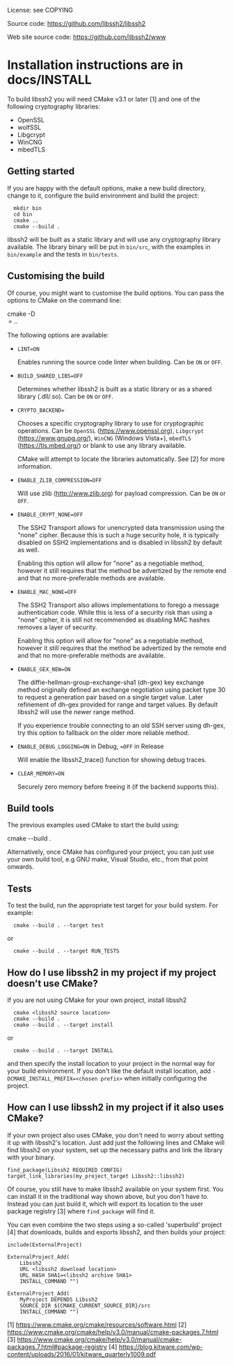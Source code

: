 License: see COPYING

Source code: https://github.com/libssh2/libssh2

Web site source code: https://github.com/libssh2/www

Installation instructions are in docs/INSTALL
=======
To build libssh2 you will need CMake v3.1 or later [1] and one of the
following cryptography libraries:

* OpenSSL
* wolfSSL
* Libgcrypt
* WinCNG
* mbedTLS

Getting started
---------------

If you are happy with the default options, make a new build directory,
change to it, configure the build environment and build the project:

```
  mkdir bin
  cd bin
  cmake ..
  cmake --build .
```

libssh2 will be built as a static library and will use any
cryptography library available.  The library binary will be put in
`bin/src`, with the examples in `bin/example` and the tests in
`bin/tests`.

Customising the build
---------------------

Of course, you might want to customise the build options.  You can
pass the options to CMake on the command line:

  cmake -D<option>=<value> ..

The following options are available:

 * `LINT=ON`

    Enables running the source code linter when building. Can be `ON` or `OFF`.


 * `BUILD_SHARED_LIBS=OFF`

    Determines whether libssh2 is built as a static library or as a
    shared library (.dll/.so).  Can be `ON` or `OFF`.

 * `CRYPTO_BACKEND=`

    Chooses a specific cryptography library to use for cryptographic
    operations.  Can be `OpenSSL` (https://www.openssl.org),
    `Libgcrypt` (https://www.gnupg.org/), `WinCNG` (Windows Vista+),
    `mbedTLS` (https://tls.mbed.org/) or blank to use any library available.

    CMake will attempt to locate the libraries automatically.  See [2]
    for more information.

 * `ENABLE_ZLIB_COMPRESSION=OFF`

    Will use zlib (http://www.zlib.org) for payload compression.  Can
    be `ON` or `OFF`.

 * `ENABLE_CRYPT_NONE=OFF`

    The SSH2 Transport allows for unencrypted data transmission using
    the "none" cipher.  Because this is such a huge security hole, it
    is typically disabled on SSH2 implementations and is disabled in
    libssh2 by default as well.

    Enabling this option will allow for "none" as a negotiable method,
    however it still requires that the method be advertized by the
    remote end and that no more-preferable methods are available.

 * `ENABLE_MAC_NONE=OFF`

    The SSH2 Transport also allows implementations to forego a message
    authentication code.  While this is less of a security risk than
    using a "none" cipher, it is still not recommended as disabling
    MAC hashes removes a layer of security.

    Enabling this option will allow for "none" as a negotiable method,
    however it still requires that the method be advertized by the
    remote end and that no more-preferable methods are available.

 * `ENABLE_GEX_NEW=ON`

    The diffie-hellman-group-exchange-sha1 (dh-gex) key exchange
    method originally defined an exchange negotiation using packet
    type 30 to request a generation pair based on a single target
    value.  Later refinement of dh-gex provided for range and target
    values.  By default libssh2 will use the newer range method.

    If you experience trouble connecting to an old SSH server using
    dh-gex, try this option to fallback on the older more reliable
    method.

 * `ENABLE_DEBUG_LOGGING=ON` in Debug, `=OFF` in Release

    Will enable the libssh2_trace() function for showing debug traces.

 * `CLEAR_MEMORY=ON`

    Securely zero memory before freeing it (if the backend supports this).

Build tools
-----------

The previous examples used CMake to start the build using:

  cmake --build .

Alternatively, once CMake has configured your project, you can just
use your own build tool, e.g GNU make, Visual Studio, etc., from that
point onwards.

Tests
-----

To test the build, run the appropriate test target for your build
system.  For example:

```
  cmake --build . --target test
```
or
```
  cmake --build . --target RUN_TESTS
```

How do I use libssh2 in my project if my project doesn't use CMake?
-------------------------------------------------------------------

If you are not using CMake for your own project, install libssh2
```
  cmake <libssh2 source location>
  cmake --build .
  cmake --build . --target install
```
or
```
  cmake --build . --target INSTALL
```

and then specify the install location to your project in the normal
way for your build environment.  If you don't like the default install
location, add `-DCMAKE_INSTALL_PREFIX=<chosen prefix>` when initially
configuring the project.

How can I use libssh2 in my project if it also uses CMake?
----------------------------------------------------------

If your own project also uses CMake, you don't need to worry about
setting it up with libssh2's location.  Just add just the following
lines and CMake will find libssh2 on your system, set up the necessary
paths and link the library with your binary.

    find_package(Libssh2 REQUIRED CONFIG)
    target_link_libraries(my_project_target Libssh2::libssh2)

Of course, you still have to make libssh2 available on your system
first.  You can install it in the traditional way shown above, but you
don't have to.  Instead you can just build it, which will export its
location to the user package registry [3] where `find_package` will
find it.

You can even combine the two steps using a so-called 'superbuild'
project [4] that downloads, builds and exports libssh2, and then
builds your project:

    include(ExternalProject)

    ExternalProject_Add(
        Libssh2
        URL <libssh2 download location>
        URL_HASH SHA1=<libssh2 archive SHA1>
        INSTALL_COMMAND "")

    ExternalProject_Add(
        MyProject DEPENDS Libssh2
        SOURCE_DIR ${CMAKE_CURRENT_SOURCE_DIR}/src
        INSTALL_COMMAND "")

[1] https://www.cmake.org/cmake/resources/software.html
[2] https://www.cmake.org/cmake/help/v3.0/manual/cmake-packages.7.html
[3] https://www.cmake.org/cmake/help/v3.0/manual/cmake-packages.7.html#package-registry
[4] https://blog.kitware.com/wp-content/uploads/2016/01/kitware_quarterly1009.pdf
